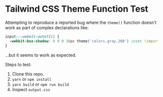# Tailwind CSS Theme Function Test

Attempting to reproduce a reported bug where the `theme()` function doesn't work as part of complex declarations like:

```css
input::-webkit-autofill {
  -webkit-box-shadow: 0 0 0 30px theme('colors.gray.200') inset !important;
}
```

...but it seems to work as expected.

Steps to test:

1. Clone this repo.
2. `yarn` or `npm install`
3. `yarn build` or `npm run build`
4. Inspect `output.css`
